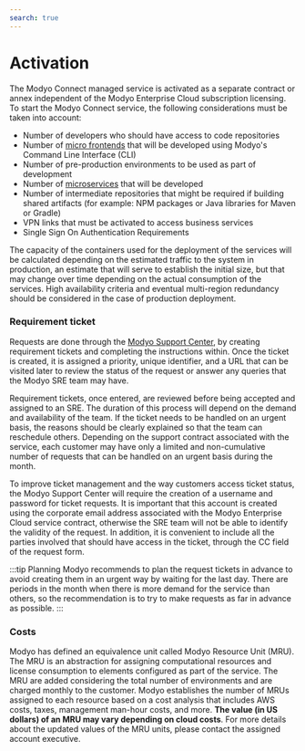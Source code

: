 ```yaml
---
search: true
---
```


# Activation
The Modyo Connect managed service is activated as a separate contract or annex independent of the Modyo Enterprise Cloud subscription licensing. To start the Modyo Connect service, the following considerations must be taken into account:
- Number of developers who should have access to code repositories
- Number of [micro frontends](resources/microfrontends.md) that will be developed using Modyo's Command Line Interface (CLI)
- Number of pre-production environments to be used as part of development
- Number of [microservices](resources/microservices.md) that will be developed 
- Number of intermediate repositories that might be required if building shared artifacts (for example: NPM packages or Java libraries for Maven or Gradle)
- VPN links that must be activated to access business services
- Single Sign On Authentication Requirements

The capacity of the containers used for the deployment of the services will be calculated depending on the estimated traffic to the system in production, an estimate that will serve to establish the initial size, but that may change over time depending on the actual consumption of the services. High availability criteria and eventual multi-region redundancy should be considered in the case of production deployment.

### Requirement ticket
Requests are done through the [Modyo Support Center](https://support.modyo.com), by creating requirement tickets and completing the instructions within. Once the ticket is created, it is assigned a priority, unique identifier, and a URL that can be visited later to review the status of the request or answer any queries that the Modyo SRE team may have.

Requirement tickets, once entered, are reviewed before being accepted and assigned to an SRE. The duration of this process will depend on the demand and availability of the team. If the ticket needs to be handled on an urgent basis, the reasons should be clearly explained so that the team can reschedule others. Depending on the support contract associated with the service, each customer may have only a limited and non-cumulative number of requests that can be handled on an urgent basis during the month.

To improve ticket management and the way customers access ticket status, the Modyo Support Center will require the creation of a username and password for ticket requests. It is important that this account is created using the corporate email address associated with the Modyo Enterprise Cloud service contract, otherwise the SRE team will not be able to identify the validity of the request. In addition, it is convenient to include all the parties involved that should have access in the ticket, through the CC field of the request form.

:::tip Planning
Modyo recommends to plan the request tickets in advance to avoid creating them in an urgent way by waiting for the last day. There are periods in the month when there is more demand for the service than others, so the recommendation is to try to make requests as far in advance as possible.
:::

### Costs
Modyo has defined an equivalence unit called Modyo Resource Unit (MRU). The MRU is an abstraction for assigning computational resources and license consumption to elements configured as part of the service. The MRU are added considering the total number of environments and are charged monthly to the customer. Modyo establishes the number of MRUs assigned to each resource based on a cost analysis that includes AWS costs, taxes, management man-hour costs, and more. **The value (in US dollars) of an MRU may vary depending on cloud costs**. For more details about the updated values of the MRU units, please contact the assigned account executive.
